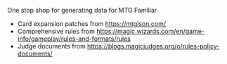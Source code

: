 One stop shop for generating data for MTG Familiar

- Card expansion patches from https://mtgjson.com/
- Comprehensive rules from https://magic.wizards.com/en/game-info/gameplay/rules-and-formats/rules
- Judge documents from https://blogs.magicjudges.org/o/rules-policy-documents/
